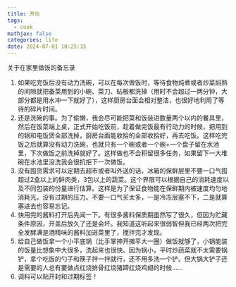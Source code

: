 ```yaml
---
title: 开伙
tags:
  - cook
mathjax: false
categories: life
date: 2024-07-01 10:25:15
---
```


关于在家里做饭的备忘录
<!--more-->
1. 如果吃完饭后没有动力洗碗，可以在每次做饭时，等待食物炖煮或者炒菜焖熟的间隙就把备菜用到的小碗、菜刀、砧板都洗掉（用时不会超过一两分钟，大部分都是用水冲一下就好了），这样厨房台面会相对整洁，也很好地利用了等待的碎片时间。
2. 还是洗碗的事。为了偷懒，我会尽可能把菜和饭装进数量两个以内的餐具里，然后在饭菜端上桌，正式开始吃饭前，趁着做完饭最有行动力的时候，把用到的锅和电饭煲全部洗掉，厨房台面能收拾的全部收拾好，再去吃饭。这样吃完饭之后就算没有动力洗碗，也就只有一个碗或者一个碗+一个盘子留在水池里，下次做饭之前洗掉就好了。这样做也不会积留很多任务，如果留下一大堆碗在水池里没洗我会很抗拒下一次做饭。
3. 没有囤货需求可以定期去超市或者叫外送的话，冰箱的保鲜层里不要一口气囤超过2盒以上的鲜肉类，3包以上的蔬菜。这个界限可以根据自己的消耗速度以及不同包装的份量进行估算。这样是为了保证食物能在保鲜期内被速度均匀地消耗光，没有过期的压力。不要一口气买太多，一是冷冻层塞不下，二是就算塞进去也容易忘记。
4. 快用完的酱料打开后先闻一下。有很多酱料保质期虽然写了很久，但因为贮藏条件原因，开盖后放久了还是会坏。我知道这听起来很弱智但我已经两次把完全发酵满是酒精味的酱料加进菜里了，搅拌完才发现。
5. 给自己做饭拿一个小平底锅（比手掌抻开摊平大一圈）做饭就够了，小锅能装的饭量比想象中大很多，洗起来也很快。因为锅小，平时炒蔬菜就不太需要锅铲，拿个吃饭的勺子和筷子拌一拌就行，还不用多洗一个铲。但大锅大铲子还是需要的人总有要做点红烧排骨红烧猪蹄红烧鸡翅的时候……
6. 调料可以贴开封和过期标签！
